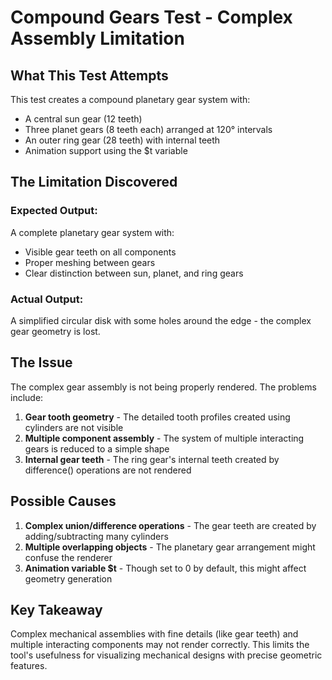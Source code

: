 # Compound Gears Test - Complex Assembly Limitation

## What This Test Attempts

This test creates a compound planetary gear system with:
- A central sun gear (12 teeth)
- Three planet gears (8 teeth each) arranged at 120° intervals
- An outer ring gear (28 teeth) with internal teeth
- Animation support using the $t variable

## The Limitation Discovered

### Expected Output:
A complete planetary gear system with:
- Visible gear teeth on all components
- Proper meshing between gears
- Clear distinction between sun, planet, and ring gears

### Actual Output:
A simplified circular disk with some holes around the edge - the complex gear geometry is lost.

## The Issue

The complex gear assembly is not being properly rendered. The problems include:

1. **Gear tooth geometry** - The detailed tooth profiles created using cylinders are not visible
2. **Multiple component assembly** - The system of multiple interacting gears is reduced to a simple shape
3. **Internal gear teeth** - The ring gear's internal teeth created by difference() operations are not rendered

## Possible Causes

1. **Complex union/difference operations** - The gear teeth are created by adding/subtracting many cylinders
2. **Multiple overlapping objects** - The planetary gear arrangement might confuse the renderer
3. **Animation variable $t** - Though set to 0 by default, this might affect geometry generation

## Key Takeaway

Complex mechanical assemblies with fine details (like gear teeth) and multiple interacting components may not render correctly. This limits the tool's usefulness for visualizing mechanical designs with precise geometric features.